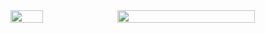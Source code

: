 <div style="display: flex; align-items: center; gap: 10px;">
  <img src="http://github-profile-summary-cards.vercel.app/api/cards/most-commit-language?username=TaeWoongYoun&theme=nord_dark" 
       style="width: 32%;" />
  <img src="http://github-profile-summary-cards.vercel.app/api/cards/profile-details?username=TaeWoongYoun&theme=nord_dark" 
       style="width: 66%;" />
</div>
